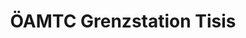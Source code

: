 ---
title: "ÖAMTC Grenzstation Tisis"
url: /feldkirch/oeamtc-grenzstation-tisis/
shop: Autowerkstatt
---